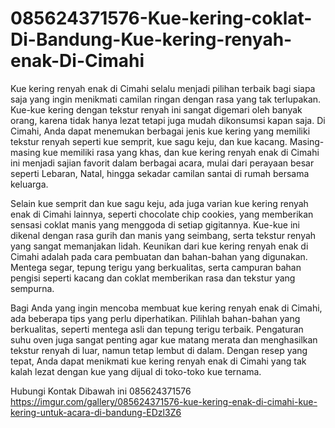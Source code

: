 # 085624371576-Kue-kering-coklat-Di-Bandung-Kue-kering-renyah-enak-Di-Cimahi

Kue kering renyah enak di Cimahi selalu menjadi pilihan terbaik bagi siapa saja yang ingin menikmati camilan ringan dengan rasa yang tak terlupakan. Kue-kue kering dengan tekstur renyah ini sangat digemari oleh banyak orang, karena tidak hanya lezat tetapi juga mudah dikonsumsi kapan saja. Di Cimahi, Anda dapat menemukan berbagai jenis kue kering yang memiliki tekstur renyah seperti kue semprit, kue sagu keju, dan kue kacang. Masing-masing kue memiliki rasa yang khas, dan kue kering renyah enak di Cimahi ini menjadi sajian favorit dalam berbagai acara, mulai dari perayaan besar seperti Lebaran, Natal, hingga sekadar camilan santai di rumah bersama keluarga.

Selain kue semprit dan kue sagu keju, ada juga varian kue kering renyah enak di Cimahi lainnya, seperti chocolate chip cookies, yang memberikan sensasi coklat manis yang menggoda di setiap gigitannya. Kue-kue ini dikenal dengan rasa gurih dan manis yang seimbang, serta tekstur renyah yang sangat memanjakan lidah. Keunikan dari kue kering renyah enak di Cimahi adalah pada cara pembuatan dan bahan-bahan yang digunakan. Mentega segar, tepung terigu yang berkualitas, serta campuran bahan pengisi seperti kacang dan coklat memberikan rasa dan tekstur yang sempurna.

Bagi Anda yang ingin mencoba membuat kue kering renyah enak di Cimahi, ada beberapa tips yang perlu diperhatikan. Pilihlah bahan-bahan yang berkualitas, seperti mentega asli dan tepung terigu terbaik. Pengaturan suhu oven juga sangat penting agar kue matang merata dan menghasilkan tekstur renyah di luar, namun tetap lembut di dalam. Dengan resep yang tepat, Anda dapat menikmati kue kering renyah enak di Cimahi yang tak kalah lezat dengan kue yang dijual di toko-toko kue ternama.

Hubungi Kontak Dibawah ini
085624371576
https://imgur.com/gallery/085624371576-kue-kering-enak-di-cimahi-kue-kering-untuk-acara-di-bandung-EDzl3Z6
